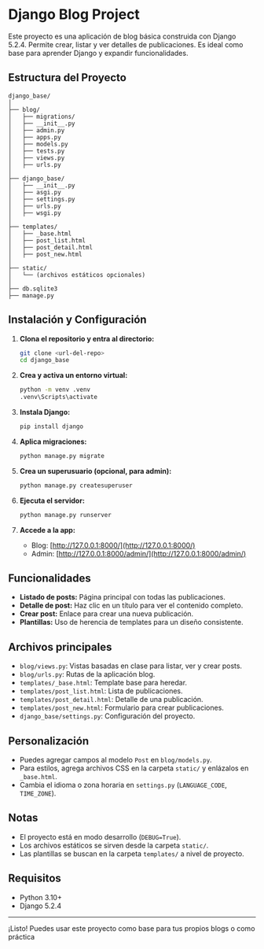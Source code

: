 # Django Blog Project

Este proyecto es una aplicación de blog básica construida con Django 5.2.4. Permite crear, listar y ver detalles de publicaciones. Es ideal como base para aprender Django y expandir funcionalidades.

## Estructura del Proyecto

```
django_base/
│
├── blog/
│   ├── migrations/
│   ├── __init__.py
│   ├── admin.py
│   ├── apps.py
│   ├── models.py
│   ├── tests.py
│   ├── views.py
│   ├── urls.py
│
├── django_base/
│   ├── __init__.py
│   ├── asgi.py
│   ├── settings.py
│   ├── urls.py
│   ├── wsgi.py
│
├── templates/
│   ├── _base.html
│   ├── post_list.html
│   ├── post_detail.html
│   ├── post_new.html
│
├── static/
│   └── (archivos estáticos opcionales)
│
├── db.sqlite3
├── manage.py
```

## Instalación y Configuración

1. **Clona el repositorio y entra al directorio:**
   ```sh
   git clone <url-del-repo>
   cd django_base
   ```

2. **Crea y activa un entorno virtual:**
   ```sh
   python -m venv .venv
   .venv\Scripts\activate
   ```

3. **Instala Django:**
   ```sh
   pip install django
   ```

4. **Aplica migraciones:**
   ```sh
   python manage.py migrate
   ```

5. **Crea un superusuario (opcional, para admin):**
   ```sh
   python manage.py createsuperuser
   ```

6. **Ejecuta el servidor:**
   ```sh
   python manage.py runserver
   ```

7. **Accede a la app:**
   - Blog: [http://127.0.0.1:8000/](http://127.0.0.1:8000/)
   - Admin: [http://127.0.0.1:8000/admin/](http://127.0.0.1:8000/admin/)

## Funcionalidades

- **Listado de posts:** Página principal con todas las publicaciones.
- **Detalle de post:** Haz clic en un título para ver el contenido completo.
- **Crear post:** Enlace para crear una nueva publicación.
- **Plantillas:** Uso de herencia de templates para un diseño consistente.

## Archivos principales

- `blog/views.py`: Vistas basadas en clase para listar, ver y crear posts.
- `blog/urls.py`: Rutas de la aplicación blog.
- `templates/_base.html`: Template base para heredar.
- `templates/post_list.html`: Lista de publicaciones.
- `templates/post_detail.html`: Detalle de una publicación.
- `templates/post_new.html`: Formulario para crear publicaciones.
- `django_base/settings.py`: Configuración del proyecto.

## Personalización

- Puedes agregar campos al modelo `Post` en `blog/models.py`.
- Para estilos, agrega archivos CSS en la carpeta `static/` y enlázalos en `_base.html`.
- Cambia el idioma o zona horaria en `settings.py` (`LANGUAGE_CODE`, `TIME_ZONE`).

## Notas

- El proyecto está en modo desarrollo (`DEBUG=True`).
- Los archivos estáticos se sirven desde la carpeta `static/`.
- Las plantillas se buscan en la carpeta `templates/` a nivel de proyecto.

## Requisitos

- Python 3.10+
- Django 5.2.4

---

¡Listo! Puedes usar este proyecto como base para tus propios blogs o como práctica